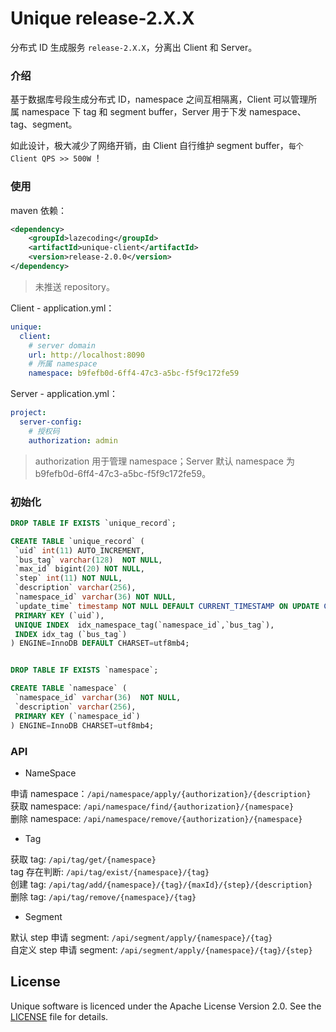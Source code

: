 # Unique release-2.X.X

分布式 ID 生成服务 `release-2.X.X`，分离出 Client 和 Server。

### 介绍

基于数据库号段生成分布式 ID，namespace 之间互相隔离，Client 可以管理所属 namespace 下 tag 和 segment buffer，Server 用于下发 namespace、tag、segment。

如此设计，极大减少了网络开销，由 Client 自行维护 segment buffer，`每个 Client QPS >> 500W` ！

### 使用

maven 依赖：

```xml
<dependency>
    <groupId>lazecoding</groupId>
    <artifactId>unique-client</artifactId>
    <version>release-2.0.0</version>
</dependency>
```

> 未推送 repository。

Client - application.yml：

```yaml
unique:
  client:
    # server domain
    url: http://localhost:8090
    # 所属 namespace
    namespace: b9fefb0d-6ff4-47c3-a5bc-f5f9c172fe59
```

Server - application.yml：

```yaml
project:
  server-config:
    # 授权码
    authorization: admin
```

> authorization 用于管理 namespace；Server 默认 namespace 为 b9fefb0d-6ff4-47c3-a5bc-f5f9c172fe59。

### 初始化

```sql
DROP TABLE IF EXISTS `unique_record`;

CREATE TABLE `unique_record` (
 `uid` int(11) AUTO_INCREMENT,
 `bus_tag` varchar(128)  NOT NULL,
 `max_id` bigint(20) NOT NULL,
 `step` int(11) NOT NULL,
 `description` varchar(256),
 `namespace_id` varchar(36) NOT NULL,
 `update_time` timestamp NOT NULL DEFAULT CURRENT_TIMESTAMP ON UPDATE CURRENT_TIMESTAMP,
 PRIMARY KEY (`uid`),
 UNIQUE INDEX  idx_namespace_tag(`namespace_id`,`bus_tag`),
 INDEX idx_tag (`bus_tag`)
) ENGINE=InnoDB DEFAULT CHARSET=utf8mb4;


DROP TABLE IF EXISTS `namespace`;

CREATE TABLE `namespace` (
 `namespace_id` varchar(36)  NOT NULL,
 `description` varchar(256),
 PRIMARY KEY (`namespace_id`)
) ENGINE=InnoDB CHARSET=utf8mb4;
```

### API

- NameSpace

申请 namespace：`/api/namespace/apply/{authorization}/{description}`  
获取 namespace: `/api/namespace/find/{authorization}/{namespace}`  
删除 namespace: `/api/namespace/remove/{authorization}/{namespace}`  

- Tag

获取 tag: `/api/tag/get/{namespace}`  
tag 存在判断: `/api/tag/exist/{namespace}/{tag}`  
创建 tag: `/api/tag/add/{namespace}/{tag}/{maxId}/{step}/{description}`  
删除 tag: `/api/tag/remove/{namespace}/{tag}`  

- Segment

默认 step 申请 segment: `/api/segment/apply/{namespace}/{tag}`  
自定义 step 申请 segment: `/api/segment/apply/{namespace}/{tag}/{step}`  

## License

Unique software is licenced under the Apache License Version 2.0. See the [LICENSE](https://github.com/lazecoding/Unique/blob/master/LICENSE) file for details.
